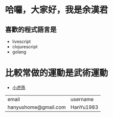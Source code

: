 哈囉，大家好，我是余漢君
====================

喜歡的程式語言是
-------------

+ livescript
+ clojurescript
+ golang


比較常做的運動是武術運動
====================

+ [小虎燕][shaohu]


<table>
	<tr>
		<td>email</td>
		<td>username</td>
	<tr>
	<tr>
		<td>hanyushome@gmail.com</td>
		<td>HanYu1983</td>
	</tr>
</table>


[shaohu]:(https://www.youtube.com/watch?v=C77Kdkb2-5c)


